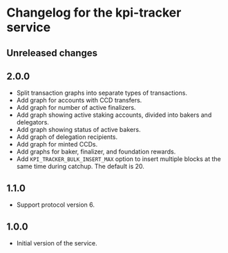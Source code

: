 # Changelog for the kpi-tracker service

## Unreleased changes

## 2.0.0

- Split transaction graphs into separate types of transactions.
- Add graph for accounts with CCD transfers.
- Add graph for number of active finalizers.
- Add graph showing active staking accounts, divided into bakers and delegators.
- Add graph showing status of active bakers.
- Add graph of delegation recipients.
- Add graph for minted CCDs.
- Add graphs for baker, finalizer, and foundation rewards.
- Add `KPI_TRACKER_BULK_INSERT_MAX` option to insert multiple blocks at the same
  time during catchup. The default is 20.

## 1.1.0

- Support protocol version 6.

## 1.0.0

- Initial version of the service.
